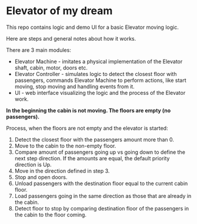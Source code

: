 # Elevator of my dream

This repo contains logic and demo UI for a basic Elevator moving logic.

Here are steps and general notes about how it works.

There are 3 main modules:
- Elevator Machine - imitates a physical implementation of the Elevator shaft, cabin, motor, doors etc.
- Elevator Controller - simulates logic to detect the closest floor with passengers, commands Elevator Machine to perform actions, like start moving, stop moving and handling events from it.
- UI - web interface visualizing the logic and the process of the Elevator work.

**In the beginning the cabin is not moving. The floors are empty (no passengers).**

Process, when the floors are not empty and the elevator is started:
1. Detect the closest floor with the passengers amount more than 0.
2. Move to the cabin to the non-empty floor. 
3. Compare amount of passengers going up vs going down to define the next step direction. If the amounts are equal, the default priority direction is Up.
4. Move in the direction defined in step 3.
5. Stop and open doors.
6. Unload passengers with the destination floor equal to the current cabin floor.
7. Load passengers going in the same direction as those that are already in the cabin.
8. Detect floor to stop by comparing destination floor of the passengers in the cabin to the floor coming.